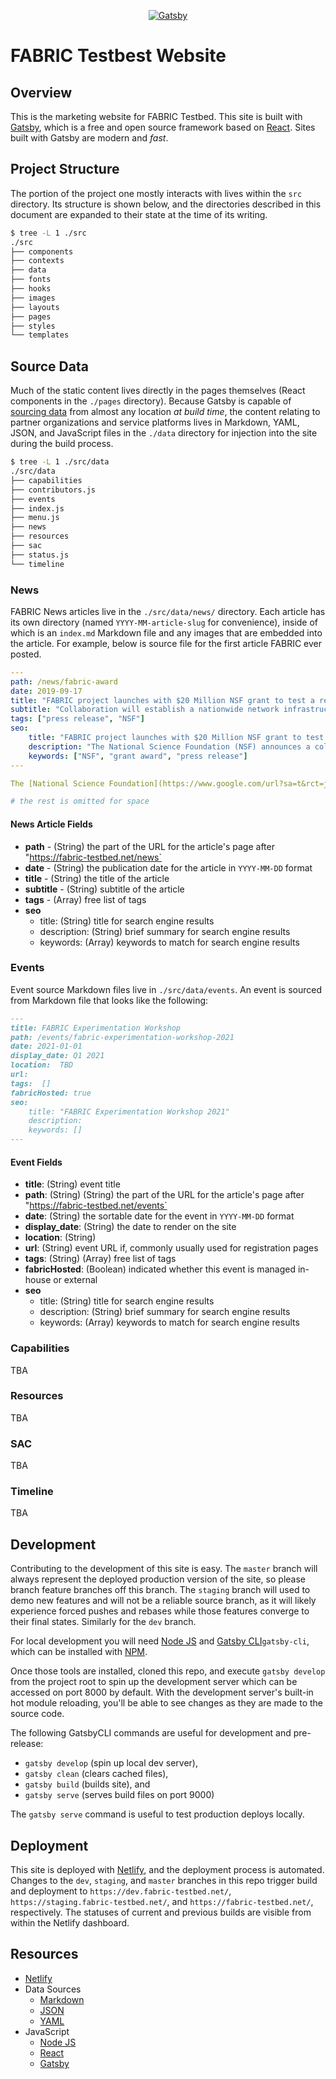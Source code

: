 <p align="center">
  <a href="https://www.fabric-testbed.org">
    <img alt="Gatsby" src="https://www.dropbox.com/s/26lsgihw277bfgm/2019_NRIG_FABRIC%20logo%20Dark.png?raw=1" />
  </a>
</p>

# FABRIC Testbest Website

## Overview

This is the marketing website for FABRIC Testbed. This site is built with [Gatsby](https://www.gatsbyjs.org), which is a free and open source framework based on [React](https://reactjs.org). Sites built with Gatsby are modern and _fast_.

## Project Structure

The portion of the project one mostly interacts with lives within the `src` directory. Its structure is shown below, and the directories described in this document are expanded to their state at the time of its writing.

```bash
$ tree -L 1 ./src
./src
├── components
├── contexts
├── data
├── fonts
├── hooks
├── images
├── layouts
├── pages
├── styles
└── templates

```

## Source Data

Much of the static content lives directly in the pages themselves (React components in the `./pages` directory). Because Gatsby is capable of [sourcing data](https://developer.mozilla.org/en-US/docs/Tools/Debugger/How_to/Use_a_source_map) from almost any location _at build time_, the content relating to partner organizations and service platforms lives in Markdown, YAML, JSON, and JavaScript files in the `./data` directory for injection into the site during the build process.

```bash
$ tree -L 1 ./src/data
./src/data
├── capabilities
├── contributors.js
├── events
├── index.js
├── menu.js
├── news
├── resources
├── sac
├── status.js
└── timeline
```

### News

FABRIC News articles live in the `./src/data/news/` directory. Each article has its own directory (named `YYYY-MM-article-slug` for convenience), inside of which is an `index.md` Markdown file and any images that are embedded into the article. For example, below is source file for the first article FABRIC ever posted.

```yaml
---
path: /news/fabric-award
date: 2019-09-17
title: "FABRIC project launches with $20 Million NSF grant to test a reimagined Internet"
subtitle: "Collaboration will establish a nationwide network infrastructure"
tags: ["press release", "NSF"]
seo:
    title: "FABRIC project launches with $20 Million NSF grant to test a reimagined Internet"
    description: "The National Science Foundation (NSF) announces a collaborative project to create a platform for testing novel internet architectures that could enable a faster, more secure Internet called FABRIC."
    keywords: ["NSF", "grant award", "press release"]
---

The [National Science Foundation](https://www.google.com/url?sa=t&rct=j&q=&esrc=s&source=web&cd=1&cad=rja&uact=8&ved=2ahUKEwiiyLPkyI_lAhUuh-AKHayxA2QQFjAAegQIBRAC&url=https%3A%2F%2Fwww.nsf.gov%2F&usg=AOvVaw1pYBfoPO9qDuWI1bNcNaHV) (NSF) [announced this week](https://nsf.gov/awardsearch/showAward?AWD_ID=1935966&HistoricalAwards=false) a collaborative project to create a platform for testing novel internet architectures that could enable a faster, more secure Internet. 

# the rest is omitted for space
```

#### News Article Fields

- **path** - (String) the part of the URL for the article's page after "https://fabric-testbed.net/news`
- **date** - (String) the publication date for the article in `YYYY-MM-DD` format
- **title** - (String) the title of the article
- **subtitle** - (String) subtitle of the article
- **tags** - (Array) free list of tags
- **seo**
    + title: (String) title for search engine results
    + description: (String) brief summary for search engine results
    + keywords: (Array) keywords to match for search engine results

### Events

Event source Markdown files live in `./src/data/events`. An event is sourced from Markdown file that looks like the following:

```markdown
---
title: FABRIC Experimentation Workshop
path: /events/fabric-experimentation-workshop-2021
date: 2021-01-01
display_date: Q1 2021
location:  TBD
url: 
tags:  [] 
fabricHosted: true
seo:
    title: "FABRIC Experimentation Workshop 2021"
    description: 
    keywords: []
---
```

#### Event Fields

- **title**: (String) event title
- **path**: (String) (String) the part of the URL for the article's page after "https://fabric-testbed.net/events`
- **date**: (String) the sortable date for the event in `YYYY-MM-DD` format
- **display_date**: (String) the date to render on the site
- **location**: (String) 
- **url**: (String) event URL if, commonly usually used for registration pages
- **tags**: (String) (Array) free list of tags
- **fabricHosted**: (Boolean) indicated whether this event is managed in-house or external
- **seo**
    + title: (String) title for search engine results
    + description: (String) brief summary for search engine results
    + keywords: (Array) keywords to match for search engine results


### Capabilities

TBA

### Resources

TBA

### SAC

TBA

### Timeline

TBA

## Development

Contributing to the development of this site is easy. The `master` branch will always represent the deployed production version of the site, so please branch feature branches off this branch. The `staging` branch will used to demo new features and will not be a reliable source branch, as it will likely experience forced pushes and rebases while those features converge to their final states. Similarly for the `dev` branch.

For local development you will need [Node JS](https://nodejs.org/) and [Gatsby CLI](https://www.gatsbyjs.com/docs/gatsby-cli/)`gatsby-cli`, which can be installed with [NPM](https://www.npmjs.com/package/npm).

Once those tools are installed, cloned this repo, and execute `gatsby develop` from the project root to spin up the development server which can be accessed on port 8000 by default. With the development server's built-in hot module reloading, you'll be able to see changes as they are made to the source code.

The following GatsbyCLI commands are useful for development and pre-release:

- `gatsby develop` (spin up local dev server),
- `gatsby clean` (clears cached files),
- `gatsby build` (builds site), and
- `gatsby serve` (serves build files on port 9000)

The `gatsby serve` command is useful to test production deploys locally.

## Deployment

This site is deployed with [Netlify](https://app.netlify.com/), and the deployment process is automated. Changes to the `dev`, `staging`, and `master` branches in this repo trigger build and deployment to `https://dev.fabric-testbed.net/`, `https://staging.fabric-testbed.net/`, and `https://fabric-testbed.net/`, respectively. The statuses of current and previous builds are visible from within the Netlify dashboard.


## Resources

- [Netlify](https(https://app.netlify.com/))
- Data Sources
    + [Markdown](https://www.markdownguide.org/basic-syntax/)
    + [JSON](https://developer.mozilla.org/en-US/docs/Web/JavaScript/Reference/Global_Objects/JSON)
    + [YAML](https://en.wikipedia.org/wiki/YAML)
- JavaScript
    + [Node JS](https://nodejs.org/)
    + [React](https://reactjs.org/)
    + [Gatsby](https://www.gatsbyjs.org/)

